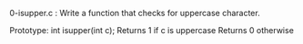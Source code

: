 0-isupper.c : Write a function that checks for uppercase character.

Prototype: int isupper(int c);
Returns 1 if c is uppercase
Returns 0 otherwise
